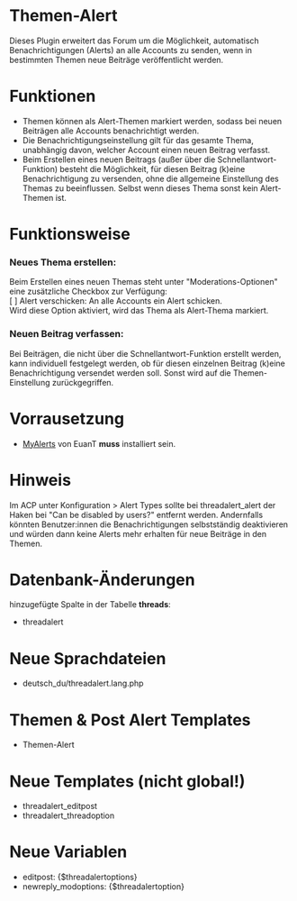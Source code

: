 # Themen-Alert
Dieses Plugin erweitert das Forum um die Möglichkeit, automatisch Benachrichtigungen (Alerts) an alle Accounts zu senden, wenn in bestimmten Themen neue Beiträge veröffentlicht werden.

# Funktionen
- Themen können als Alert-Themen markiert werden, sodass bei neuen Beiträgen alle Accounts benachrichtigt werden.
- Die Benachrichtigungseinstellung gilt für das gesamte Thema, unabhängig davon, welcher Account einen neuen Beitrag verfasst.
- Beim Erstellen eines neuen Beitrags (außer über die Schnellantwort-Funktion) besteht die Möglichkeit, für diesen Beitrag (k)eine Benachrichtigung zu versenden, ohne die allgemeine Einstellung des Themas zu beeinflussen. Selbst wenn dieses Thema sonst kein Alert-Themen ist.

# Funktionsweise
### Neues Thema erstellen:
Beim Erstellen eines neuen Themas steht unter "Moderations-Optionen" eine zusätzliche Checkbox zur Verfügung:<br>
[ ] Alert verschicken: An alle Accounts ein Alert schicken.<br>
Wird diese Option aktiviert, wird das Thema als Alert-Thema markiert.
### Neuen Beitrag verfassen:
Bei Beiträgen, die nicht über die Schnellantwort-Funktion erstellt werden, kann individuell festgelegt werden, ob für diesen einzelnen Beitrag (k)eine Benachrichtigung versendet werden soll. Sonst wird auf die Themen-Einstellung zurückgegriffen.

# Vorrausetzung
- <a href="https://github.com/MyBBStuff/MyAlerts\" target="_blank">MyAlerts</a> von EuanT <b>muss</b> installiert sein.

# Hinweis
Im ACP unter Konfiguration > Alert Types sollte bei threadalert_alert der Haken bei "Can be disabled by users?" entfernt werden. Andernfalls könnten Benutzer:innen die Benachrichtigungen selbstständig deaktivieren und würden dann keine Alerts mehr erhalten für neue Beiträge in den Themen.

# Datenbank-Änderungen
hinzugefügte Spalte in der Tabelle <b>threads</b>:
- threadalert

# Neue Sprachdateien
- deutsch_du/threadalert.lang.php

# Themen & Post Alert Templates
- Themen-Alert

# Neue Templates (nicht global!)
- threadalert_editpost
- threadalert_threadoption

# Neue Variablen
- editpost: {$threadalertoptions}
- newreply_modoptions: {$threadalertoption}
